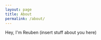 ```yaml
---
layout: page
title: About
permalink: /about/
---
```


Hey, I'm Reuben (insert stuff about you here)

[jekyll-organization]: https://github.com/jekyll
